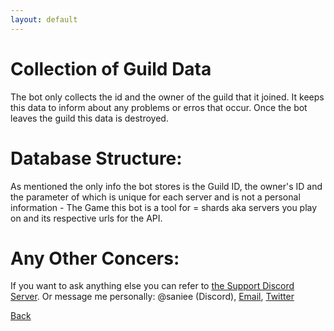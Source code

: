 ```yaml
---
layout: default
---
```


# [](#header-1)Collection of Guild Data

The bot only collects the id and the owner of the guild that it joined. It keeps this data to inform about any problems or erros that occur. Once the bot leaves the guild this data is destroyed.

# [](#header-2)Database Structure:

As mentioned the only info the bot stores is the Guild ID, the owner's ID and the parameter of which is unique for each server and is not a personal information - The Game this bot is a tool for = shards aka servers you play on and its respective urls for the API.

# [](#header-3)Any Other Concers:

If you want to ask anything else you can refer to <a href="https://discord.gg/9wzppSgXdQ">the Support Discord Server</a>. Or message me personally: @saniee (Discord), <a href="mailto:asamsku10@gmail.com">Email</a>, <a href="https://twitter.com/Saniee_Dev">Twitter</a>

[Back](https://saniee.github.io/FoxholeWarBot/)
